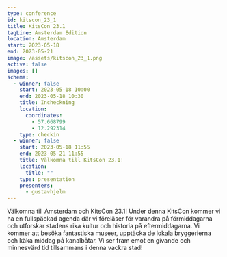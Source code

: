 ```yaml
---
type: conference
id: kitscon_23_1
title: KitsCon 23.1
tagLine: Amsterdam Edition
location: Amsterdam
start: 2023-05-18
end: 2023-05-21
image: /assets/kitscon_23_1.png
active: false
images: []
schema:
  - winner: false
    start: 2023-05-18 10:00
    end: 2023-05-18 10:30
    title: Incheckning
    location:
      coordinates:
        - 57.668799
        - 12.292314
    type: checkin
  - winner: false
    start: 2023-05-18 11:55
    end: 2023-05-21 11:55
    title: Välkomna till KitsCon 23.1!
    location:
      title: ""
    type: presentation
    presenters:
      - gustavhjelm
---
```

Välkomna till Amsterdam och KitsCon 23.1! Under denna KitsCon kommer vi ha en fullspäckad agenda där vi föreläser för varandra på förmiddagarna och utforskar stadens rika kultur och historia på eftermiddagarna. Vi kommer att besöka fantastiska museer, upptäcka de lokala bryggerierna och käka middag på kanalbåtar. Vi ser fram emot en givande och minnesvärd tid tillsammans i denna vackra stad!